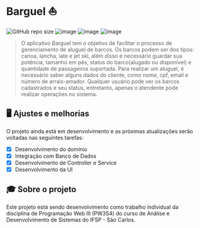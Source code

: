 # Barguel ⛵

![GitHub repo size](https://img.shields.io/github/repo-size/iuricode/README-template?style=for-the-badge)
![image](https://img.shields.io/badge/Java-ED8B00?style=for-the-badge&logo=java&logoColor=white)
![image](https://img.shields.io/badge/Spring-6DB33F?style=for-the-badge&logo=spring&logoColor=white)
![image](https://img.shields.io/badge/PostgreSQL-316192?style=for-the-badge&logo=postgresql&logoColor=white)

> O aplicativo Barguel tem o objetivo de facilitar o processo de gerenciamento de aluguel de barcos. Os barcos podem ser dos tipos: canoa, lancha, iate e jet ski, além disso é necessário guardar sua potência, tamanho em pés, status do barco(alugado ou disponível) e quantidade de passageiros suportada. Para realizar um aluguel, é necessário saber alguns dados do cliente, como nome, cpf, email e número de arrais-amador. Qualquer usuário pode ver os barcos cadastrados e seu status, entretanto, apenas o atendente pode realizar operações no sistema.

## 🖥️ Ajustes e melhorias

O projeto ainda está em desenvolvimento e as próximas atualizações serão voltadas nas seguintes tarefas:

- [x] Desenvolvimento do domínio
- [x] Integração com Banco de Dados
- [x] Desenvolvimento de Controller e Service
- [x] Desenvolvimento da UI

## 🎓 Sobre o projeto

Este projeto está sendo desenvolvimento como trabalho individual da disciplina de Programação Web III (PW3S4) do curso de Análise e Desenvolvimento de Sistemas 
do IFSP - São Carlos.
